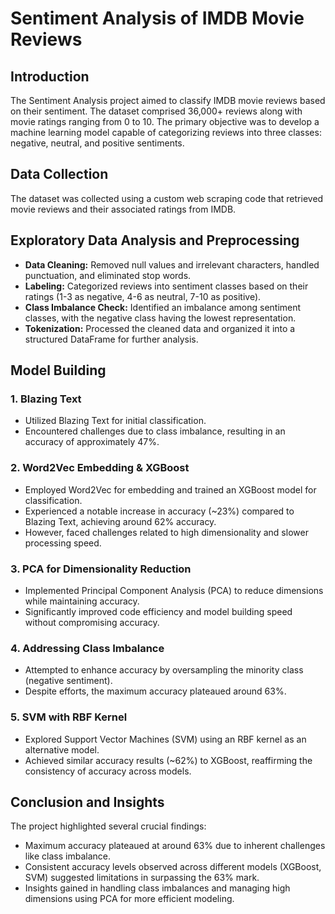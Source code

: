 # Sentiment Analysis of IMDB Movie Reviews

## Introduction
The Sentiment Analysis project aimed to classify IMDB movie reviews based on their sentiment. The dataset comprised 36,000+ reviews along with movie ratings ranging from 0 to 10. The primary objective was to develop a machine learning model capable of categorizing reviews into three classes: negative, neutral, and positive sentiments.

## Data Collection
The dataset was collected using a custom web scraping code that retrieved movie reviews and their associated ratings from IMDB.

## Exploratory Data Analysis and Preprocessing
- **Data Cleaning:** Removed null values and irrelevant characters, handled punctuation, and eliminated stop words.
- **Labeling:** Categorized reviews into sentiment classes based on their ratings (1-3 as negative, 4-6 as neutral, 7-10 as positive).
- **Class Imbalance Check:** Identified an imbalance among sentiment classes, with the negative class having the lowest representation.
- **Tokenization:** Processed the cleaned data and organized it into a structured DataFrame for further analysis.

## Model Building
### 1. Blazing Text
- Utilized Blazing Text for initial classification.
- Encountered challenges due to class imbalance, resulting in an accuracy of approximately 47%.

### 2. Word2Vec Embedding & XGBoost
- Employed Word2Vec for embedding and trained an XGBoost model for classification.
- Experienced a notable increase in accuracy (~23%) compared to Blazing Text, achieving around 62% accuracy.
- However, faced challenges related to high dimensionality and slower processing speed.

### 3. PCA for Dimensionality Reduction
- Implemented Principal Component Analysis (PCA) to reduce dimensions while maintaining accuracy.
- Significantly improved code efficiency and model building speed without compromising accuracy.

### 4. Addressing Class Imbalance
- Attempted to enhance accuracy by oversampling the minority class (negative sentiment).
- Despite efforts, the maximum accuracy plateaued around 63%.

### 5. SVM with RBF Kernel
- Explored Support Vector Machines (SVM) using an RBF kernel as an alternative model.
- Achieved similar accuracy results (~62%) to XGBoost, reaffirming the consistency of accuracy across models.

## Conclusion and Insights
The project highlighted several crucial findings:
- Maximum accuracy plateaued at around 63% due to inherent challenges like class imbalance.
- Consistent accuracy levels observed across different models (XGBoost, SVM) suggested limitations in surpassing the 63% mark.
- Insights gained in handling class imbalances and managing high dimensions using PCA for more efficient modeling.
